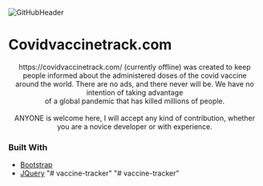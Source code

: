 ![GitHubHeader](https://user-images.githubusercontent.com/46765573/119278437-96845980-bc25-11eb-89ab-abf67a795254.png)
  # Covidvaccinetrack.com

  <p align="center">
https://covidvaccinetrack.com/ (currently offline)
      was created to keep people informed about the administered doses of the covid vaccine <br> around the world. There are no ads, and there never will be. We          have no intention of taking advantage<br> of a global pandemic that has killed millions of people.<br><br>
      ANYONE is welcome here, I will accept any kind of contribution, whether you are a novice developer or with experience.    <br />
  </p>

### Built With
* [Bootstrap](https://getbootstrap.com)
* [JQuery](https://jquery.com)
"# vaccine-tracker" 
"# vaccine-tracker" 
